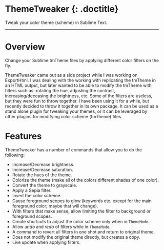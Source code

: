 # ThemeTweaker {: .doctitle}
Tweak your color theme (scheme) in Sublime Text.

---

# Overview
Change your Sublime tmTheme files by applying different color filters on the fly.

ThemeTweaker came out as a side project while I was working on ExportHtml.  I was dealing with the working with replicating the tmTheme in an HTML output, but later wanted to be able to modify the tmTheme with filters such as: rotating the hue, adjusting the contrast, increasing/deceasing the brightness, etc.  Some of the filters are useless, but they were fun to throw together.  I have been using it for a while, but recently decided to throw it together in its own package.  It can be used as a stand alone plugin for tweaking your themes, or it can be leveraged by other plugins for modifying color scheme (tmTheme) files.

# Features
ThemeTweaker has a number of commands that allow you to do the following:

- Increase/Decrease brightness.
- Increase/Decrease saturation.
- Rotate the hues of the theme.
- Colorize the theme (make all of the colors different shades of one color).
- Convert the theme to grayscale.
- Apply a Sepia filter.
- Invert the color scheme.
- Cause foreground scopes to glow (keywords etc. except for the main foreground color; maybe that will change).
- With filters that make sense, allow limiting the filter to background or foreground scopes.
- Create shortcuts to adjust the color scheme only when in `ThemeMode`.
- Allow *undo* and *redo* of filters while in `ThemeMode`.
- A command to revert all filters in one shot and return to original theme.
- Does not modify the original theme directly, but creates a copy.
- Live update when applying filters.
